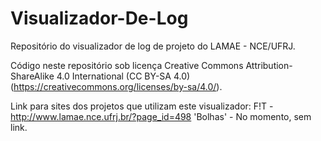 # Visualizador-De-Log
Repositório do visualizador de log de projeto do LAMAE - NCE/UFRJ.

Código neste repositório sob licença Creative Commons Attribution-ShareAlike 4.0 International (CC BY-SA 4.0)(https://creativecommons.org/licenses/by-sa/4.0/). 

Link para sites dos projetos que utilizam este visualizador:
  F!T - http://www.lamae.nce.ufrj.br/?page_id=498
  'Bolhas' - No momento, sem link.
